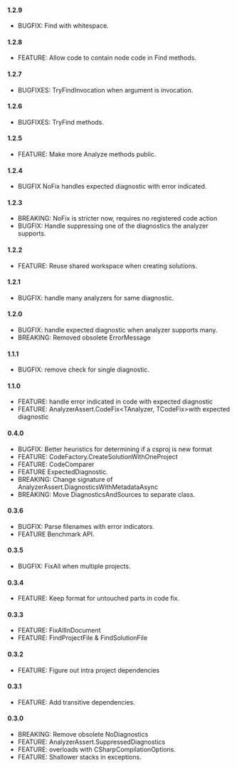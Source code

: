 #### 1.2.9
* BUGFIX: Find with whitespace.

#### 1.2.8
* FEATURE: Allow code to contain node code in Find methods.

#### 1.2.7
* BUGFIXES: TryFindInvocation when argument is invocation.

#### 1.2.6
* BUGFIXES: TryFind methods.

#### 1.2.5
* FEATURE: Make more Analyze methods public.

#### 1.2.4
* BUGFIX NoFix handles expected diagnostic with error indicated.

#### 1.2.3
* BREAKING: NoFix is stricter now, requires no registered code action
* BUGFIX: Handle suppressing one of the diagnostics the analyzer supports.

#### 1.2.2
* FEATURE: Reuse shared workspace when creating solutions.

#### 1.2.1
* BUGFIX: handle many analyzers for same diagnostic.

#### 1.2.0
* BUGFIX: handle expected diagnostic when analyzer supports many.
* BREAKING: Removed obsolete ErrorMessage

#### 1.1.1
* BUGFIX: remove check for single diagnostic.

#### 1.1.0
* FEATURE: handle error indicated in code with expected diagnostic
* FEATURE: AnalyzerAssert.CodeFix<TAnalyzer, TCodeFix>with expected diagnostic

#### 0.4.0
* BUGFIX: Better heuristics for determining if a csproj is new format
* FEATURE: CodeFactory.CreateSolutionWithOneProject
* FEATURE: CodeComparer
* FEATURE ExpectedDiagnostic.
* BREAKING: Change signature of AnalyzerAssert.DiagnosticsWithMetadataAsync
* BREAKING: Move DiagnosticsAndSources to separate class.

#### 0.3.6
* BUGFIX: Parse filenames with error indicators.
* FEATURE Benchmark API.

#### 0.3.5
* BUGFIX: FixAll when multiple projects.

#### 0.3.4
* FEATURE: Keep format for untouched parts in code fix.

#### 0.3.3
* FEATURE: FixAllInDocument
* FEATURE: FindProjectFile & FindSolutionFile

#### 0.3.2
* FEATURE: Figure out intra project dependencies

#### 0.3.1
* FEATURE: Add transitive dependencies.

#### 0.3.0
* BREAKING: Remove obsolete NoDiagnostics
* FEATURE: AnalyzerAssert.SuppressedDiagnostics
* FEATURE: overloads with CSharpCompilationOptions.
* FEATURE: Shallower stacks in exceptions.

